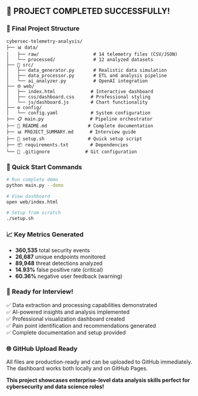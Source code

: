 ## 🎉 PROJECT COMPLETED SUCCESSFULLY!

### 📁 Final Project Structure
```
cybersec-telemetry-analysis/
├── 📊 data/
│   ├── raw/                    # 14 telemetry files (CSV/JSON)
│   └── processed/              # 12 analyzed datasets
├── 🐍 src/
│   ├── data_generator.py       # Realistic data simulation
│   ├── data_processor.py       # ETL and analysis pipeline  
│   └── ai_analyzer.py          # OpenAI integration
├── 🌐 web/
│   ├── index.html             # Interactive dashboard
│   ├── css/dashboard.css      # Professional styling
│   └── js/dashboard.js        # Chart functionality
├── ⚙️ config/
│   └── config.yaml            # System configuration
├── 📋 main.py                 # Pipeline orchestrator
├── 📖 README.md               # Complete documentation
├── 📊 PROJECT_SUMMARY.md      # Interview guide
├── 🔧 setup.sh                # Quick setup script
├── 📦 requirements.txt        # Dependencies
└── 🚫 .gitignore             # Git configuration
```

### 🚀 Quick Start Commands
```bash
# Run complete demo
python main.py --demo

# View dashboard  
open web/index.html

# Setup from scratch
./setup.sh
```

### 📈 Key Metrics Generated
- **360,535** total security events
- **26,687** unique endpoints monitored  
- **89,948** threat detections analyzed
- **14.93%** false positive rate (critical)
- **60.36%** negative user feedback (warning)

### 🎯 Ready for Interview!
✅ Data extraction and processing capabilities demonstrated  
✅ AI-powered insights and analysis implemented  
✅ Professional visualization dashboard created  
✅ Pain point identification and recommendations generated  
✅ Complete documentation and setup provided  

### 🌐 GitHub Upload Ready
All files are production-ready and can be uploaded to GitHub immediately. The dashboard works both locally and on GitHub Pages.

**This project showcases enterprise-level data analysis skills perfect for cybersecurity and data science roles!**